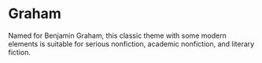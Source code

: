 # Graham

Named for Benjamin Graham, this classic theme with some modern elements is suitable for serious nonfiction, academic nonfiction, and literary fiction.
